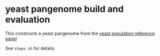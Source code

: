 # yeast pangenome build and evaluation

This constructs a yeast pangenome from the [yeast population reference panel](https://yjx1217.github.io/Yeast_PacBio_2016/welcome/)

See `steps.sh` for details.
